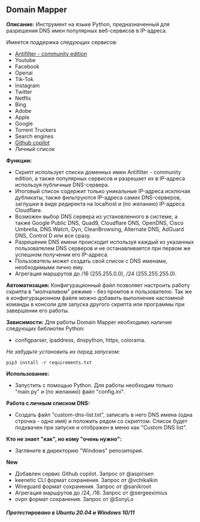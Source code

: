 ## Domain Mapper


**Описание:** Инструмент на языке Python, предназначенный для разрешения DNS имен популярных веб-сервисов в IP-адреса.

Имеется поддержка следующих сервисов:
- [Antifilter - community edition](https://community.antifilter.download/)
- Youtube
- Facebook
- Openai
- Tik-Tok
- Instagram
- Twitter
- Netflix
- Bing
- Adobe
- Apple
- Google
- Torrent Truckers
- Search engines
- [Github сopilot](https://github.com/features/copilot)
- Личный список


**Функции:**
- Скрипт использует списки доменных имен Antifilter - community edition, а также популярных сервисов и разрешает их в IP-адреса используя публичные DNS-сервера.
- Итоговый список содержит только уникальные IP-адреса исключая дубликаты, также фильтруются IP-адреса самих DNS-серверов, заглушки в виде редиректа на localhost и (по желанию) IP-адреса Cloudflare.
- Возможен выбор DNS сервера из установленного в системе, а также Google Public DNS, Quad9, Cloudflare DNS, OpenDNS, Cisco Umbrella, DNS.Watch, Dyn, CleanBrowsing, Alternate DNS, AdGuard DNS, Control D или все сразу.
- Разрешение DNS имени происходит используя каждый из указанных пользователем DNS серверов и не останавливается при первом же успешном получении его IP-адреса.
- Пользователь может создать свой список с DNS именами, необходимыми лично ему.
- Агрегация маршрутов до /16 (255.255.0.0), /24 (255.255.255.0).


**Автоматизация:**
Конфигурационный файл позволяет настроить работу скрипта в "молчаливом" режиме - без промтов к пользователю.
Так же в конфигурационном файле можно добавить выполнение кастомной команды в консоли для запуска другого скрипта или программы при завершении его работы.


**Зависимости:** Для работы Domain Mapper необходимо наличие следующих библиотек Python:
- configparser, ipaddress, dnspython, httpx, colorama.

*Не забудьте установить их перед запуском:*
```
pip3 install -r requirements.txt
```


**Использование:**
- Запустить с помощью Python. Для работы необходим только "main.py" и (по желанию) файл "config.ini".

**Работа с личным списком DNS:**
- Создать файл "custom-dns-list.txt", записать в него DNS имена (одна строчка - одно имя) и положить рядом со скриптом.  Список будет подхвачен при запуске и отображен в меню как "Custom DNS list".

**Кто не знает "как", но кому "очень нужно":**
- Загляните в директорию "Windows" репозитория.

**New**
- Добавлен сервис Github сopilot. Запрос от @aspirisen
- keenetic CLI формат сохранения. Запрос от @vchikalkin
- Wireguard формат сохранения. Запрос от @sanikroot
- Агрегация маршрутов до /24, /16. Запрос от @sergeeximius
- ovpn формат сохранения. Запрос от @SonyLo


##### Протестировано в Ubuntu 20.04 и Windows 10/11
